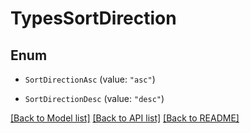# TypesSortDirection

## Enum


* `SortDirectionAsc` (value: `"asc"`)

* `SortDirectionDesc` (value: `"desc"`)


[[Back to Model list]](../README.md#documentation-for-models) [[Back to API list]](../README.md#documentation-for-api-endpoints) [[Back to README]](../README.md)


